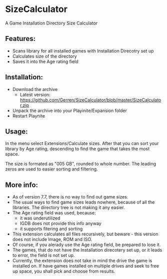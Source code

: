 # SizeCalculator
A Game Installation Directory Size Calculator

## Features:
- Scans library for all installed games with Installation Direcotry set up
- Calculates size of the directory
- Saves it into the Age rating field

## Installation:

- Download the archive
  - Latest version: https://github.com/Gerren/SizeCalculator/blob/master/SizeCalculator.zip
- Unpack the archive into your Playinite/Expansion folder
- Restart Playnite

## Usage:

In the menu select Extensions/Calculate sizes. After that you can sort your library by Age rating, descending to find the game that takes the most space.

The size is formated as "005 GB", rounded to whole number. The leading zeros are used to easier sorting and filtering.

## More info:
- As of version 7.7, there is no way to find out game sizes.
- The usual ways to find game sizes leads nowhere, because of all the libraries. The directory tree is not making it any easier.
- The Age rating field was used, because:
  - it was underutilized
  - IGDB does not provide this info anyway
  - it supports fitering and sorting
- This extension calculates all files recursively, but beware - this version does not include Image, ROM and ISO.
- Of course, if you alerady use the Age rating field, be prepared to lose it.
- The games, that do not have the Installation direcotery set up, or it leads to error, the field is not set up.
- Currently, the extension does not take in mind the drive the game is installed on. If have games installed on multiple drives and seek to free up space, you shall pick and choose from results.
